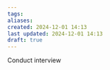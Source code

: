 ```yaml
---
tags: 
aliases: 
created: 2024-12-01 14:13
last updated: 2024-12-01 14:13
draft: true
---
```

Conduct interview